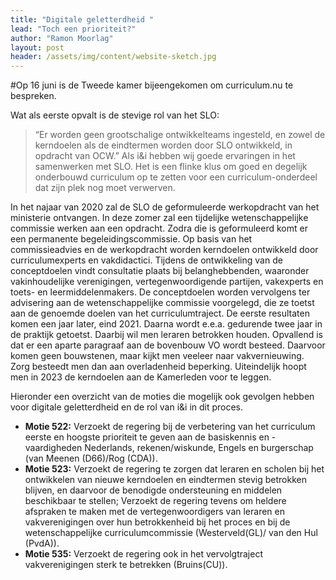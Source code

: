 ```yaml
---
title: "Digitale geletterdheid "
lead: "Toch een prioriteit?"
author: "Ramon Moorlag"
layout: post
header: /assets/img/content/website-sketch.jpg
---
```

#Op 16 juni is de Tweede kamer bijeengekomen om curriculum.nu te bespreken.

Wat als eerste opvalt is de stevige rol van het SLO:
> “Er worden geen grootschalige ontwikkelteams ingesteld, en zowel de kerndoelen als de eindtermen worden door SLO ontwikkeld, in opdracht van OCW.”
Als i&i hebben wij goede ervaringen in het samenwerken met SLO.
Het is een flinke klus om goed en degelijk onderbouwd curriculum op te zetten voor een curriculum-onderdeel dat zijn plek nog moet verwerven.

In het najaar van 2020 zal de SLO de geformuleerde werkopdracht van het ministerie ontvangen. In deze zomer zal een tijdelijke wetenschappelijke commissie werken aan een opdracht. Zodra die is geformuleerd komt er een permanente begeleidingscommissie.
Op basis van het commissieadvies en de werkopdracht worden kerndoelen ontwikkeld door curriculumexperts en vakdidactici. Tijdens de ontwikkeling van de conceptdoelen vindt consultatie plaats bij belanghebbenden, waaronder vakinhoudelijke verenigingen, vertegenwoordigende partijen, vakexperts en toets- en leermiddelenmakers. De conceptdoelen worden vervolgens ter advisering aan de wetenschappelijke commissie voorgelegd, die ze toetst aan de genoemde doelen van het curriculumtraject.
De eerste resultaten komen een jaar later, eind 2021. Daarna wordt e.e.a. gedurende twee jaar in de praktijk getoetst. Daarbij wil men leraren betrokken houden.
Opvallend is dat er een aparte paragraaf aan de bovenbouw VO wordt besteed. Daarvoor komen geen bouwstenen, maar kijkt men veeleer naar vakvernieuwing. Zorg besteedt men dan aan overladenheid beperking.
Uiteindelijk hoopt men in 2023 de kerndoelen aan de Kamerleden voor te leggen.

Hieronder een overzicht van de moties die mogelijk ook gevolgen hebben voor digitale geletterdheid en de rol van i&i in dit proces.
* **Motie 522:**
Verzoekt de regering bij de verbetering van het curriculum eerste en hoogste prioriteit te geven aan de basiskennis en -vaardigheden Nederlands, rekenen/wiskunde, Engels en burgerschap (van Meenen (D66)/Rog (CDA)).
* **Motie 523:**
Verzoekt de regering te zorgen dat leraren en scholen bij het ontwikkelen van nieuwe kerndoelen en eindtermen stevig betrokken blijven, en daarvoor de benodigde ondersteuning en middelen beschikbaar te stellen;
Verzoekt de regering tevens om heldere afspraken te maken met de vertegenwoordigers van leraren en vakverenigingen over hun betrokkenheid bij het proces en bij de wetenschappelijke curriculumcommissie (Westerveld(GL)/ van den Hul (PvdA)).
* **Motie 535:**
Verzoekt de regering ook in het vervolgtraject vakverenigingen sterk te betrekken (Bruins(CU)).
